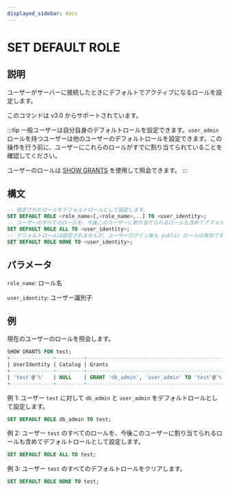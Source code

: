 ```yaml
---
displayed_sidebar: docs
---
```


# SET DEFAULT ROLE

## 説明

ユーザーがサーバーに接続したときにデフォルトでアクティブになるロールを設定します。

このコマンドは v3.0 からサポートされています。

:::tip
一般ユーザーは自分自身のデフォルトロールを設定できます。`user_admin` ロールを持つユーザーは他のユーザーのデフォルトロールを設定できます。この操作を行う前に、ユーザーにこれらのロールがすでに割り当てられていることを確認してください。

ユーザーのロールは [SHOW GRANTS](SHOW_GRANTS.md) を使用して照会できます。
:::

## 構文

```SQL
-- 指定されたロールをデフォルトロールとして設定します。
SET DEFAULT ROLE <role_name>[,<role_name>,..] TO <user_identity>;
-- ユーザーのすべてのロールを、今後このユーザーに割り当てられるロールも含めてデフォルトロールとして設定します。
SET DEFAULT ROLE ALL TO <user_identity>;
-- デフォルトロールは設定されませんが、ユーザーログイン後も public ロールは有効です。
SET DEFAULT ROLE NONE TO <user_identity>; 
```

## パラメータ

`role_name`: ロール名

`user_identity`: ユーザー識別子

## 例

現在のユーザーのロールを照会します。

```SQL
SHOW GRANTS FOR test;
+--------------+---------+----------------------------------------------+
| UserIdentity | Catalog | Grants                                       |
+--------------+---------+----------------------------------------------+
| 'test'@'%'   | NULL    | GRANT 'db_admin', 'user_admin' TO 'test'@'%' |
+--------------+---------+----------------------------------------------+
```

例 1: ユーザー `test` に対して `db_admin` と `user_admin` をデフォルトロールとして設定します。

```SQL
SET DEFAULT ROLE db_admin TO test;
```

例 2: ユーザー `test` のすべてのロールを、今後このユーザーに割り当てられるロールも含めてデフォルトロールとして設定します。

```SQL
SET DEFAULT ROLE ALL TO test;
```

例 3: ユーザー `test` のすべてのデフォルトロールをクリアします。

```SQL
SET DEFAULT ROLE NONE TO test;
```